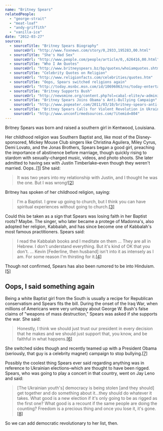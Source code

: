 ```yaml
---
name: "Britney Spears"
relatedPeople:
  - "george-strait"
  - "meat-loaf"
  - "andy-griffith"
  - "vanilla-ice"
date: "2012-03-27"
sources:
  - sourceTitle: "Britney Spears Biography"
    sourceUrl: "http://www.foxnews.com/story/0,2933,195283,00.html"
  - sourceTitle: "She's Had Sex"
    sourceUrl: "http://www.people.com/people/article/0,,626416,00.html"
  - sourceTitle: "Who I Am Quotes"
    sourceUrl: "http://www.britneyspears.bz/bp/quotes/whoiamquotes.shtml"
  - sourceTitle: "Celebrity Quotes on Religion"
    sourceUrl: "http://www.religionfacts.com/celebrities/quotes.htm"
  - sourceTitle: "Oops, Spears switched religions again"
    sourceUrl: "http://today.msnbc.msn.com/id/10696063/ns/today-entertainment/t/oops-spears-switched-religions-again/#.T3DD09ndc3w"
  - sourceTitle: "Britney Supports Bush"
    sourceUrl: "http://newsmine.org/content.php?ol=cabal-elite/w-administration/britney-supports-bush.txt"
  - sourceTitle: "Britney Spears Joins Obama's Anti-Bullying Campaign"
    sourceUrl: "http://www.popeater.com/2011/03/10/britney-spears-anti-bullying-campaign/"
  - sourceTitle: "Britney Spears Calls for Violent Revolution in Ukraine"
    sourceUrl: "http://www.unconfirmedsources.com/?itemid=804"
---
```


Britney Spears was born and raised a southern girl in Kentwood, Louisiana.

Her childhood religion was Southern Baptist and, like most of the Disney-sponsored, Mickey Mouse Club singers like Christina Aguilera, Miley Cyrus, Demi Lovato, and the Jonas Brothers, Spears began a good girl, preaching the importance of abstinence before marriage, though quickly rising to stardom with sexually-charged music, videos, and photo shoots. She later admitted to having sex with Justin Timberlake–even though they weren't married. Oops..<a class="source-citation" href="http://www.foxnews.com/story/0,2933,195283,00.html" title="Britney Spears Biography">[1]</a> She said:

>It was two years into my relationship with Justin, and I thought he was the one. But I was wrong!<a class="source-citation" href="http://www.people.com/people/article/0,,626416,00.html" title="She&apos;s Had Sex">[2]</a>

Britney has spoken of her childhood religion, saying:

>I'm a Baptist. I grew up going to church, but I think you can have spiritual experiences without going to church.<a class="source-citation" href="http://www.britneyspears.bz/bp/quotes/whoiamquotes.shtml" title="Who I Am Quotes">[3]</a>

Could this be taken as a sign that Spears was losing faith in her Baptist roots? Maybe. The singer, who later became a protege of Madonna's, also adopted her religion, Kabbalah, and has since become one of Kabbalah's most famous practitioners. Spears said:

>I read the Kabbalah books and I meditate on them … They are all in Hebrew. I don't understand everything. But it's kind of OK that you don't. … Kevin [Federline, then husband] isn't into it as intensely as I am. For some reason I'm thirsting for it.<a class="source-citation" href="http://www.religionfacts.com/celebrities/quotes.htm" title="Celebrity Quotes on Religion">[4]</a>

Though not confirmed, Spears has also been rumored to be into Hinduism.<a class="source-citation" href="http://today.msnbc.msn.com/id/10696063/ns/today-entertainment/t/oops-spears-switched-religions-again/#.T3DD09ndc3w" title="Oops, Spears switched religions again">[5]</a>

## Oops, I said something again

Being a white Baptist girl from the South is usually a recipe for Republican conservatism and Spears fits the bill. During the onset of the Iraq War, when millions of Americans were very unhappy about George W. Bush's false claims of "weapons of mass destruction," Spears was asked if she supports the war. She said:

>Honestly, I think we should just trust our president in every decision that he makes and we should just support that, you know, and be faithful in what happens.<a class="source-citation" href="http://newsmine.org/content.php?ol=cabal-elite/w-administration/britney-supports-bush.txt" title="Britney Supports Bush">[6]</a>

She switched sides though and recently teamed up with a President Obama (seriously, that guy is a celebrity magnet) campaign to stop bullying.<a class="source-citation" href="http://www.popeater.com/2011/03/10/britney-spears-anti-bullying-campaign/" title="Britney Spears Joins Obama&apos;s Anti-Bullying Campaign">[7]</a>

Possibly the coolest thing Spears ever said regarding anything was in reference to Ukrainian elections–which are thought to have been rigged. Spears, who was going to play a concert in that country, went on Jay Leno and said:

>[The Ukrainian youth's] democracy is being stolen [and they should] get together and do something about it…they should do whatever it takes. What good is a new election if it's only going to be as rigged as the first one? What good is a recount if the same people are doing the counting? Freedom is a precious thing and once you lose it, it's gone.<a class="source-citation" href="http://www.unconfirmedsources.com/?itemid=804" title="Britney Spears Calls for Violent Revolution in Ukraine">[8]</a>

So we can add democratic revolutionary to her list, then.